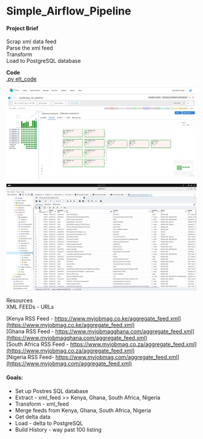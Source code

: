 # Simple_Airflow_Pipeline
#### Project Brief 

Scrap xml data feed   
Parse the xml feed   
Transform   
Load to PostgreSQL database   

**Code**   
[.py elt_code](elt_pipeline.py)     

![End_Goal](assets/imgs/ui_webserver.png)   
![End_Goal](assets/imgs/end_goal.png)  

Resources   
XML FEEDs - URLs   

[Kenya RSS Feed - https://www.myjobmag.co.ke/aggregate_feed.xml](https://www.myjobmag.co.ke/aggregate_feed.xml)        
[Ghana RSS Feed - https://www.myjobmagghana.com/aggregate_feed.xml](https://www.myjobmagghana.com/aggregate_feed.xml)   
[South Africa RSS Feed - https://www.myjobmag.co.za/aggregate_feed.xml](https://www.myjobmag.co.za/aggregate_feed.xml)    
[Nigeria RSS Feed- https://www.myjobmag.com/aggregate_feed.xml](https://www.myjobmag.com/aggregate_feed.xml)     

#### Goals:  
* Set up Postres SQL database  
* Extract - xml_feed >> Kenya,  Ghana,  South Africa,  Nigeria   
* Transform - xml_feed    
* Merge feeds from Kenya,  Ghana,  South Africa,  Nigeria  
* Get delta data   
* Load - delta to PostgreSQL  
* Build History - way past 100 listing


